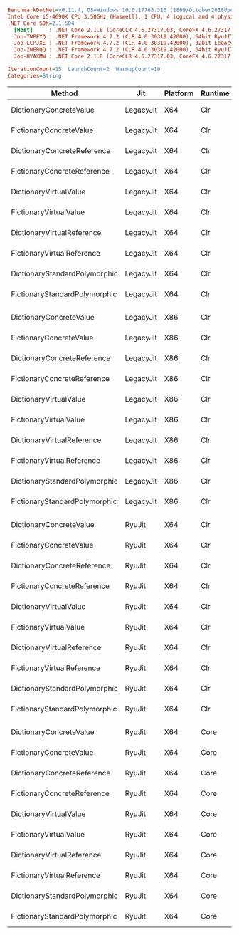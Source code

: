 ``` ini

BenchmarkDotNet=v0.11.4, OS=Windows 10.0.17763.316 (1809/October2018Update/Redstone5)
Intel Core i5-4690K CPU 3.50GHz (Haswell), 1 CPU, 4 logical and 4 physical cores
.NET Core SDK=2.1.504
  [Host]     : .NET Core 2.1.8 (CoreCLR 4.6.27317.03, CoreFX 4.6.27317.03), 64bit RyuJIT
  Job-TNPFYQ : .NET Framework 4.7.2 (CLR 4.0.30319.42000), 64bit RyuJIT-v4.7.3324.0
  Job-LCPJXE : .NET Framework 4.7.2 (CLR 4.0.30319.42000), 32bit LegacyJIT-v4.7.3324.0
  Job-ZNEBQQ : .NET Framework 4.7.2 (CLR 4.0.30319.42000), 64bit RyuJIT-v4.7.3324.0
  Job-HYAXMW : .NET Core 2.1.8 (CoreCLR 4.6.27317.03, CoreFX 4.6.27317.03), 64bit RyuJIT

IterationCount=15  LaunchCount=2  WarmupCount=10  
Categories=String  

```
|                        Method |       Jit | Platform | Runtime |     Mean |     Error |    StdDev |   Median | Ratio | RatioSD |
|------------------------------ |---------- |--------- |-------- |---------:|----------:|----------:|---------:|------:|--------:|
|       DictionaryConcreteValue | LegacyJit |      X64 |     Clr | 18.23 ns | 0.0281 ns | 0.0421 ns | 18.21 ns |  1.07 |    0.01 |
|       FictionaryConcreteValue | LegacyJit |      X64 |     Clr | 15.48 ns | 0.0322 ns | 0.0462 ns | 15.47 ns |  0.91 |    0.01 |
|   DictionaryConcreteReference | LegacyJit |      X64 |     Clr | 17.46 ns | 0.3525 ns | 0.5276 ns | 17.46 ns |  1.02 |    0.03 |
|   FictionaryConcreteReference | LegacyJit |      X64 |     Clr | 20.46 ns | 0.0761 ns | 0.1115 ns | 20.45 ns |  1.20 |    0.01 |
|        DictionaryVirtualValue | LegacyJit |      X64 |     Clr | 17.99 ns | 0.0243 ns | 0.0356 ns | 17.99 ns |  1.05 |    0.01 |
|        FictionaryVirtualValue | LegacyJit |      X64 |     Clr | 20.88 ns | 0.0545 ns | 0.0815 ns | 20.88 ns |  1.22 |    0.01 |
|    DictionaryVirtualReference | LegacyJit |      X64 |     Clr | 17.23 ns | 0.0396 ns | 0.0568 ns | 17.22 ns |  1.01 |    0.01 |
|    FictionaryVirtualReference | LegacyJit |      X64 |     Clr | 21.39 ns | 0.8896 ns | 1.3316 ns | 21.41 ns |  1.25 |    0.07 |
| DictionaryStandardPolymorphic | LegacyJit |      X64 |     Clr | 17.10 ns | 0.1065 ns | 0.1561 ns | 17.04 ns |  1.00 |    0.00 |
| FictionaryStandardPolymorphic | LegacyJit |      X64 |     Clr | 20.13 ns | 0.1254 ns | 0.1838 ns | 20.10 ns |  1.18 |    0.02 |
|                               |           |          |         |          |           |           |          |       |         |
|       DictionaryConcreteValue | LegacyJit |      X86 |     Clr | 16.28 ns | 0.0333 ns | 0.0489 ns | 16.28 ns |  1.07 |    0.01 |
|       FictionaryConcreteValue | LegacyJit |      X86 |     Clr | 13.02 ns | 0.0256 ns | 0.0383 ns | 13.01 ns |  0.86 |    0.00 |
|   DictionaryConcreteReference | LegacyJit |      X86 |     Clr | 15.69 ns | 0.0258 ns | 0.0370 ns | 15.68 ns |  1.03 |    0.00 |
|   FictionaryConcreteReference | LegacyJit |      X86 |     Clr | 15.55 ns | 0.0292 ns | 0.0438 ns | 15.55 ns |  1.03 |    0.00 |
|        DictionaryVirtualValue | LegacyJit |      X86 |     Clr | 16.24 ns | 0.0303 ns | 0.0454 ns | 16.24 ns |  1.07 |    0.01 |
|        FictionaryVirtualValue | LegacyJit |      X86 |     Clr | 15.70 ns | 0.0205 ns | 0.0293 ns | 15.69 ns |  1.04 |    0.00 |
|    DictionaryVirtualReference | LegacyJit |      X86 |     Clr | 15.68 ns | 0.0271 ns | 0.0406 ns | 15.69 ns |  1.03 |    0.01 |
|    FictionaryVirtualReference | LegacyJit |      X86 |     Clr | 15.57 ns | 0.1352 ns | 0.2024 ns | 15.50 ns |  1.03 |    0.01 |
| DictionaryStandardPolymorphic | LegacyJit |      X86 |     Clr | 15.16 ns | 0.0315 ns | 0.0462 ns | 15.15 ns |  1.00 |    0.00 |
| FictionaryStandardPolymorphic | LegacyJit |      X86 |     Clr | 15.99 ns | 0.0271 ns | 0.0406 ns | 15.98 ns |  1.05 |    0.00 |
|                               |           |          |         |          |           |           |          |       |         |
|       DictionaryConcreteValue |    RyuJit |      X64 |     Clr | 18.27 ns | 0.0202 ns | 0.0303 ns | 18.26 ns |  1.08 |    0.00 |
|       FictionaryConcreteValue |    RyuJit |      X64 |     Clr | 15.83 ns | 0.2877 ns | 0.4217 ns | 15.55 ns |  0.93 |    0.03 |
|   DictionaryConcreteReference |    RyuJit |      X64 |     Clr | 16.96 ns | 0.0215 ns | 0.0315 ns | 16.95 ns |  1.00 |    0.00 |
|   FictionaryConcreteReference |    RyuJit |      X64 |     Clr | 20.35 ns | 0.0560 ns | 0.0837 ns | 20.32 ns |  1.20 |    0.01 |
|        DictionaryVirtualValue |    RyuJit |      X64 |     Clr | 18.00 ns | 0.0192 ns | 0.0263 ns | 17.99 ns |  1.06 |    0.00 |
|        FictionaryVirtualValue |    RyuJit |      X64 |     Clr | 20.91 ns | 0.0346 ns | 0.0517 ns | 20.92 ns |  1.23 |    0.00 |
|    DictionaryVirtualReference |    RyuJit |      X64 |     Clr | 17.22 ns | 0.0222 ns | 0.0326 ns | 17.22 ns |  1.02 |    0.00 |
|    FictionaryVirtualReference |    RyuJit |      X64 |     Clr | 20.07 ns | 0.0456 ns | 0.0682 ns | 20.07 ns |  1.18 |    0.00 |
| DictionaryStandardPolymorphic |    RyuJit |      X64 |     Clr | 16.95 ns | 0.0190 ns | 0.0284 ns | 16.94 ns |  1.00 |    0.00 |
| FictionaryStandardPolymorphic |    RyuJit |      X64 |     Clr | 20.38 ns | 0.2696 ns | 0.4035 ns | 20.39 ns |  1.20 |    0.02 |
|                               |           |          |         |          |           |           |          |       |         |
|       DictionaryConcreteValue |    RyuJit |      X64 |    Core | 23.52 ns | 2.2019 ns | 3.2275 ns | 20.51 ns |  1.01 |    0.09 |
|       FictionaryConcreteValue |    RyuJit |      X64 |    Core | 18.16 ns | 0.7071 ns | 1.0583 ns | 18.13 ns |  0.77 |    0.09 |
|   DictionaryConcreteReference |    RyuJit |      X64 |    Core | 24.20 ns | 1.0299 ns | 1.5096 ns | 22.78 ns |  1.03 |    0.04 |
|   FictionaryConcreteReference |    RyuJit |      X64 |    Core | 21.93 ns | 0.0671 ns | 0.0984 ns | 21.89 ns |  0.94 |    0.06 |
|        DictionaryVirtualValue |    RyuJit |      X64 |    Core | 20.24 ns | 0.0362 ns | 0.0530 ns | 20.23 ns |  0.86 |    0.06 |
|        FictionaryVirtualValue |    RyuJit |      X64 |    Core | 21.23 ns | 0.7420 ns | 1.1107 ns | 21.18 ns |  0.91 |    0.04 |
|    DictionaryVirtualReference |    RyuJit |      X64 |    Core | 21.71 ns | 0.8833 ns | 1.2947 ns | 20.53 ns |  0.93 |    0.11 |
|    FictionaryVirtualReference |    RyuJit |      X64 |    Core | 19.00 ns | 0.0186 ns | 0.0279 ns | 19.00 ns |  0.81 |    0.05 |
| DictionaryStandardPolymorphic |    RyuJit |      X64 |    Core | 23.53 ns | 1.1477 ns | 1.6089 ns | 22.20 ns |  1.00 |    0.00 |
| FictionaryStandardPolymorphic |    RyuJit |      X64 |    Core | 19.49 ns | 0.0253 ns | 0.0379 ns | 19.48 ns |  0.83 |    0.06 |
